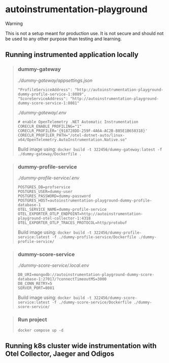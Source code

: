 # autoinstrumentation-playground

> [!WARNING]
> This is not a setup meant for production use. It is not secure and should not be used to any other purpose than testing and learning.

## Running instrumented application locally
> ### dummy-gateway
> _./dummy-gateway/appsettings.json_ <br>
>```
>"ProfileServiceAddress": "http://autoinstrumentation-playground-dummy-profile-service-1:8089",
>"ScoreServiceAddress": "http://autoinstrumentation-playground-dummy-score-service-1:8081"
>```
> _./dummy-gateway/.env_ <br>
>```
># enable OpenTelemetry .NET Automatic Instrumentation
>CORECLR_ENABLE_PROFILING="1"
>CORECLR_PROFILER='{918728DD-259F-4A6A-AC2B-B85E1B658318}'
>CORECLR_PROFILER_PATH="/otel-dotnet-auto/linux-x64/OpenTelemetry.AutoInstrumentation.Native.so"
>```
>Build image using:  `docker build -t 322456/dummy-gateway:latest -f ./dummy-gateway/Dockerfile .`

> ### dummy-profile-service
> _./dummy-profile-service/.env_ <br>
>```
>POSTGRES_DB=profservice
>POSTGRES_USER=dummy-user
>POSTGRES_PASSWORD=dummy-password
>POSTGRES_HOST=autoinstrumentation-playground-dummy-profile-database-1
>OTEL_SERVICE_NAME=dummy-profile-service
>OTEL_EXPORTER_OTLP_ENDPOINT=http://autoinstrumentation-playground-otel-collector-1:4318
>OTEL_EXPORTER_OTLP_TRACES_PROTOCOL=http/protobuf
>```
>Build image using:  `docker build -t 322456/dummy-profile-service:latest -f ./dummy-profile-service/Dockerfile ./dummy-profile-service/`

> ### dummy-score-service
> _./dummy-score-service/.local.env_ <br>
>```
>DB_URI=mongodb://autoinstrumentation-playground-dummy-score-database-1:27017/?connectTimeoutMS=3000
>DB_CONN_RETRY=5
>SERVER_PORT=8081
>```
>Build image using:  `docker build -t 322456/dummy-score-service:latest -f ./dummy-score-service/Dockerfile ./dummy-score-service/`

> ### Run project
> `docker compose up -d`

## Running k8s cluster wide instrumentation with Otel Collector, Jaeger and Odigos